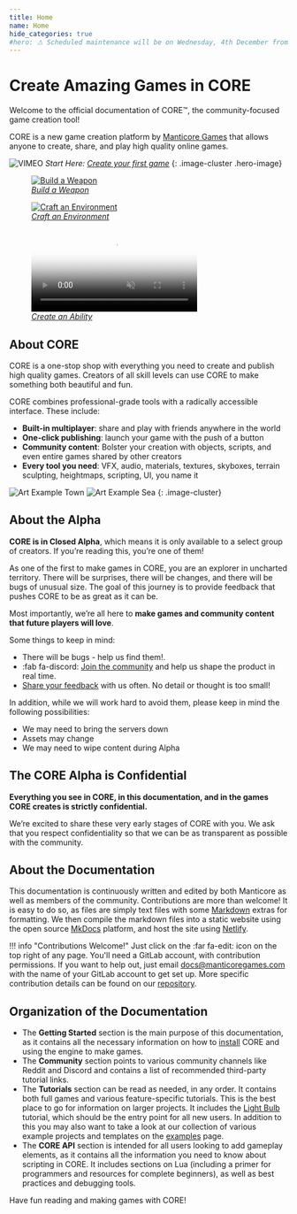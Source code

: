 ```yaml
---
title: Home
name: Home
hide_categories: true
#hero: ⚠ Scheduled maintenance will be on Wednesday, 4th December from 03:00 (CET) until 05:00 (CET) ⚠
---
```


# Create Amazing Games in CORE

Welcome to the official documentation of CORE&trade;, the community-focused game creation tool!

CORE is a new game creation platform by [Manticore Games](https://www.manticoregames.com) that allows anyone to create, share, and play high quality online games.

![VIMEO](assets/placeholder_720p.png "381563691")
_Start Here: [Create your first game](getting_started/my_first_multiplayer_game.md)_
{: .image-cluster .hero-image}

<div class="figure-block">
    <figure>
        <a href="tutorials/gameplay/weapons/" title="Weapons">
            <img src="img/EditorManual/Weapons/holdingWeaponNew.png" alt="Build a Weapon"/>
            <figcaption><em>Build a Weapon</em></figcaption>
        </a>
    </figure>
    <figure>
        <a href="tutorials/art/environ_art_intro/" title="Environmental Art">
            <img src="img/EnvironIntro/image45.png" alt="Craft an Environment"/>
            <figcaption><em>Craft an Environment</em></figcaption>
        </a>
    </figure>
    <figure>
        <a href="tutorials/gameplay/abilities/" title="Abilities">
            <video autoplay loop muted playsinline poster="img/EditorManual/Abilities/Gem.png">
                <source src="img/EditorManual/Abilities/FullProcess.mp4" type="video/mp4" alt="Create an Ability"/>
            </video>
            <figcaption><em>Create an Ability</em></figcaption>
        </a>
    </figure>
</div>

## About CORE

CORE is a one-stop shop with everything you need to create and publish high quality games. Creators of all skill levels can use CORE to make something both beautiful and fun.

CORE combines professional-grade tools with a radically accessible interface. These include:

- **Built-in multiplayer**: share and play with friends anywhere in the world
- **One-click publishing**: launch your game with the push of a button
- **Community content**: Bolster your creation with objects, scripts, and even entire games shared by other creators
- **Every tool you need**: VFX, audio, materials, textures, skyboxes, terrain sculpting, heightmaps, scripting, UI,  you name it

![Art Example Town](img/index_screenshot_1.png "Art Example Town")
![Art Example Sea](img/index_screenshot_2.png "Art Example Sea")
{: .image-cluster}

## About the Alpha

**CORE is in Closed Alpha**, which means it is only available to a select group of creators. If you’re reading this, you’re one of them!

As one of the first to make games in CORE, you are an explorer in uncharted territory. There will be surprises, there will be changes, and there will be bugs of unusual size. The goal of this journey is to provide feedback that pushes CORE to be as great as it can be.

Most importantly, we’re all here to **make games and community content that future players will love**.

Some things to keep in mind:

- There will be bugs - help us find them!.
- :fab fa-discord: [Join the community](https://discord.gg/85k8A7V) and help us shape the product in real time.
- [Share your feedback](https://docs.google.com/forms/d/e/1FAIpQLSdpHIY56by19xUTSJjLiCY64SOz5SOxhJU4Cf0HvODOkB0dhg/viewform) with us often. No detail or thought is too small!

In addition, while we will work hard to avoid them, please keep in mind the following possibilities:

- We may need to bring the servers down
- Assets may change
- We may need to wipe content during Alpha

## The CORE Alpha is Confidential

**Everything you see in CORE, in this documentation, and in the games CORE creates is strictly confidential.**

We’re excited to share these very early stages of CORE with you. We ask that you respect confidentiality so that we can be as transparent as possible with the community.

## About the Documentation

This documentation is continuously written and edited by both Manticore as well as members of the
community. Contributions are more than welcome! It is easy to do so, as files are simply text files
with some [Markdown](https://daringfireball.net/projects/markdown/syntax) extras for formatting. We then compile the markdown files into a static website
using the open source [MkDocs](https://www.mkdocs.org/) platform, and host the site using [Netlify](https://www.netlify.com).

!!! info "Contributions Welcome!"
    Just click on the :far fa-edit: icon on the top right of any page.
    You'll need a GitLab account, with contribution permissions. If you want to help out, just email [docs@manticoregames.com](mailto:docs@manticoregames.com) with the name of your GitLab account to get set up.
    More specific contribution details can be found on our [repository](https://gitlab.com/manticore-games/platform-documentation/blob/production-publish/CONTRIBUTING.MD).

## Organization of the Documentation

- The **Getting Started** section is the main purpose of this documentation, as it contains all the
  necessary information on how to [install](getting_started/editor_intro.md) CORE and using the engine to make games.
- The **Community** section points to various community channels like Reddit and Discord and contains
  a list of recommended third-party tutorial links.
- The **Tutorials** section can be read as needed, in any order. It contains both
  full games and various feature-specific tutorials. This is the best place to go for information on
  larger projects. It includes the [Light Bulb](tutorials/gameplay/lua_basics_lightbulb.md) tutorial, which should be the entry point for all new users. In addition to this you may also want to take a look at our collection of various example projects and templates on the [examples](tutorials/examples.md) page.
- The **CORE API** section is intended for all users looking to add gameplay elements, as it
  contains all the information you need to know about scripting in CORE. It includes sections on Lua
  (including a primer for programmers and resources for complete beginners), as well as best
  practices and debugging tools.

Have fun reading and making games with CORE!
